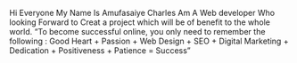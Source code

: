Hi Everyone My Name Is Amufasaiye Charles 
Am A Web developer Who looking Forward to
Creat a project which will be of benefit to the whole world. 
“To become successful online, you only need to remember the following : Good Heart + Passion + Web Design + SEO + Digital Marketing + Dedication + Positiveness + Patience = Success”